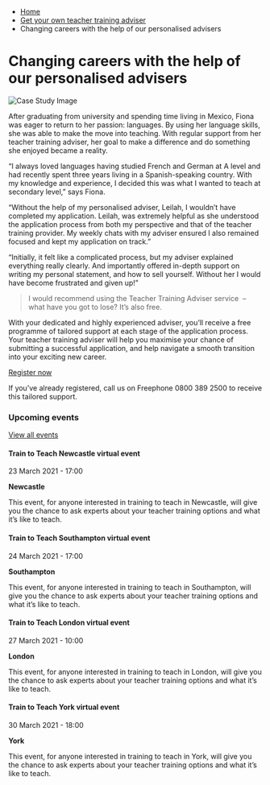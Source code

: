 *   [Home](/)
*   [Get your own teacher training adviser](/premier-plus-adviser)
*   Changing careers with the help of our personalised advisers

Changing careers with the help of our personalised advisers
===========================================================

<img alt="Case Study Image" src="https://getintoteaching.education.gov.uk/sites/default/files/Fiona%20%20-%20s94.jpg"></img>

After graduating from university and spending time living in Mexico, Fiona was eager to return to her passion: languages. By using her language skills, she was able to make the move into teaching. With regular support from her teacher training adviser, her goal to make a difference and do something she enjoyed became a reality.

“I always loved languages having studied French and German at A level and had recently spent three years living in a Spanish-speaking country. With my knowledge and experience, I decided this was what I wanted to teach at secondary level,” says Fiona. 

“Without the help of my personalised adviser, Leilah, I wouldn’t have completed my application. Leilah, was extremely helpful as she understood the application process from both my perspective and that of the teacher training provider. My weekly chats with my adviser ensured I also remained focused and kept my application on track.”

“Initially, it felt like a complicated process, but my adviser explained everything really clearly. And importantly offered in-depth support on writing my personal statement, and how to sell yourself. Without her I would have become frustrated and given up!”

> I would recommend using the Teacher Training Adviser service  – what have you got to lose? It’s also free.

With your dedicated and highly experienced adviser, you’ll receive a free programme of tailored support at each stage of the application process. Your teacher training adviser will help you maximise your chance of submitting a successful application, and help navigate a smooth transition into your exciting new career.

[Register now](https://register.getintoteaching.education.gov.uk/register "Register with us")

If you’ve already registered, call us on Freephone 0800 389 2500 to receive this tailored support.  

### Upcoming events

[View all events](/teaching-events)

[](/teaching-events/train-to-teach-events/train-to-teach-newcastle-virtual-event-230321)

#### Train to Teach Newcastle virtual event

23 March 2021 - 17:00

**Newcastle**

This event, for anyone interested in training to teach in Newcastle, will give you the chance to ask experts about your teacher training options and what it’s like to teach.

[](/teaching-events/train-to-teach-events/train-to-teach-southampton-virtual-event-240321)

#### Train to Teach Southampton virtual event

24 March 2021 - 17:00

**Southampton**

This event, for anyone interested in training to teach in Southampton, will give you the chance to ask experts about your teacher training options and what it’s like to teach.

[](/teaching-events/train-to-teach-events/train-to-teach-london-virtual-event-270321)

#### Train to Teach London virtual event

27 March 2021 - 10:00

**London**

This event, for anyone interested in training to teach in London, will give you the chance to ask experts about your teacher training options and what it’s like to teach.

[](/teaching-events/train-to-teach-events/train-to-teach-york-virtual-event-300321)

#### Train to Teach York virtual event

30 March 2021 - 18:00

**York**

This event, for anyone interested in training to teach in York, will give you the chance to ask experts about your teacher training options and what it’s like to teach.